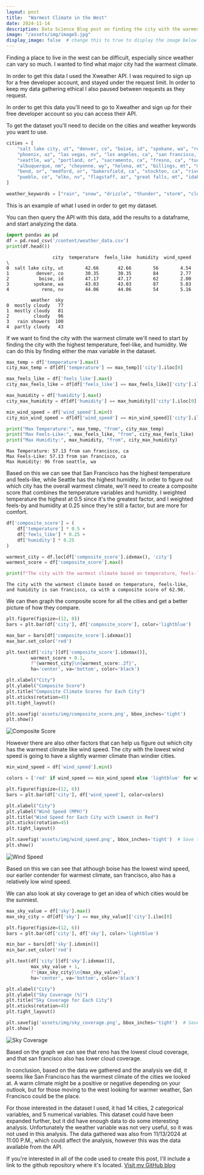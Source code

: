 ```yaml
---
layout: post
title:  "Warmest Climate in the West"
date: 2024-11-14
description: Data Science Blog post on finding the city with the warmest climate in the west 
image: "/assets/img/image5.jpg"
display_image: false  # change this to true to display the image below the banner 
---
```


Finding a place to live in the west can be difficult, especially since weather can vary so much. I wanted to find what major city had the warmest climate.

In order to get this data I used the Xweather API. I was required to sign up for a free developer account, and stayed under the request limit. In order to keep my data gathering ethical I also paused between requests as they request.

In order to get this data you'll need to go to Xweather and sign up for their free developer account so you can access their API.

To get the dataset you'll need to decide on the cities and weather keywords you want to use.


```python
cities = [
    "salt lake city, ut", "denver, co", "boise, id", "spokane, wa", "reno, nv",
    "phoenix, az", "las vegas, nv", "los angeles, ca", "san francisco, ca",
    "seattle, wa", "portland, or", "sacramento, ca", "fresno, ca", "tucson, az",
    "albuquerque, nm", "cheyenne, wy", "helena, mt", "billings, mt", "missoula, mt",
    "bend, or", "medford, or", "bakersfield, ca", "stockton, ca", "riverside, ca",
    "pueblo, co", "elko, nv", "flagstaff, az", "great falls, mt", "idaho falls, id"
]

weather_keywords = ["rain", "snow", "drizzle", "thunder", "storm", "cloudy", "windy"]
```

This is an example of what I used in order to get my dataset.

You can then query the API with this data, add the results to a dataframe, and start analyzing the data.


```python
import pandas as pd
df = pd.read_csv('/content/weather_data.csv')
print(df.head())
```

                     city  temperature  feels_like  humidity  wind_speed  \
    0  salt lake city, ut        42.66       42.66        56        4.54   
    1          denver, co        30.35       30.35        84        2.77   
    2           boise, id        47.17       47.17        62        2.00   
    3         spokane, wa        43.03       43.03        87        5.03   
    4            reno, nv        44.06       44.06        54        5.16   
    
             weather  sky  
    0  mostly cloudy   77  
    1  mostly cloudy   81  
    2         cloudy   96  
    3   rain showers  100  
    4  partly cloudy   43  
    

If we want to find the city with the warmest climate we'll need to start by finding the city with the highest temperature, feel-like, and humidity.
We can do this by finding either the max variable in the dataset.


```python
max_temp = df['temperature'].max()
city_max_temp = df[df['temperature'] == max_temp]['city'].iloc[0]

max_feels_like = df['feels_like'].max()
city_max_feels_like = df[df['feels_like'] == max_feels_like]['city'].iloc[0]

max_humidity = df['humidity'].max()
city_max_humidity = df[df['humidity'] == max_humidity]['city'].iloc[0]

min_wind_speed = df['wind_speed'].min()
city_min_wind_speed = df[df['wind_speed'] == min_wind_speed]['city'].iloc[0]

print("Max Temperature:", max_temp, "from", city_max_temp)
print("Max Feels-Like:", max_feels_like, "from", city_max_feels_like)
print("Max Humidity:", max_humidity, "from", city_max_humidity)
```

    Max Temperature: 57.13 from san francisco, ca
    Max Feels-Like: 57.13 from san francisco, ca
    Max Humidity: 96 from seattle, wa
    

Based on this we can see that San Francisco has the highest temperature and feels-like, while Seattle has the highest humidity. In order to figure out which city has the overall warmest climate, we'll need to create a composite score that combines the temperature variables and humidity. I weighted temperature the highest at 0.5 since it's the greatest factor, and I weighted feels-by and humidity at 0.25 since they're still a factor, but are more for comfort.


```python
df['composite_score'] = (
    df['temperature'] * 0.5 +
    df['feels_like'] * 0.25 +
    df['humidity'] * 0.25
)

warmest_city = df.loc[df['composite_score'].idxmax(), 'city']
warmest_score = df['composite_score'].max()

print(f"The city with the warmest climate based on temperature, feels-like, and humidity is {warmest_city} with a composite score of {warmest_score:.2f}.")

```

    The city with the warmest climate based on temperature, feels-like, and humidity is san francisco, ca with a composite score of 62.90.
    

We can then graph the composite score for all the cities and get a better picture of how they compare.


```python
plt.figure(figsize=(12, 8))
bars = plt.bar(df['city'], df['composite_score'], color='lightblue')

max_bar = bars[df['composite_score'].idxmax()]
max_bar.set_color('red')

plt.text(df['city'][df['composite_score'].idxmax()],
         warmest_score + 0.1,
         f"{warmest_city}\n{warmest_score:.2f}",
         ha='center', va='bottom', color='black')

plt.xlabel("City")
plt.ylabel("Composite Score")
plt.title("Composite Climate Scores for Each City")
plt.xticks(rotation=45)
plt.tight_layout()

plt.savefig('assets/img/composite_score.png', bbox_inches='tight')
plt.show()

```
![Composite Score](/assets/img/composite_score.png)
    


However there are also other factors that can help us figure out which city has the warmest climate like wind speed. The city with the lowest wind speed is going to have a slightly warmer climate than windier cities.


```python
min_wind_speed = df['wind_speed'].min()

colors = ['red' if wind_speed == min_wind_speed else 'lightblue' for wind_speed in df['wind_speed']]

plt.figure(figsize=(12, 6))
bars = plt.bar(df['city'], df['wind_speed'], color=colors)

plt.xlabel("City")
plt.ylabel("Wind Speed (MPH)")
plt.title("Wind Speed for Each City with Lowest in Red")
plt.xticks(rotation=45)
plt.tight_layout()

plt.savefig('assets/img/wind_speed.png', bbox_inches='tight')  # Save the plot
plt.show()
```
![Wind Speed](/assets/img/wind_speed.png)
    


Based on this we can see that although boise has the lowest wind speed, our earlier contender for warmest climate, san francisco, also has a relatively low wind speed.

We can also look at sky coverage to get an idea of which cities would be the sunniest.


```python
max_sky_value = df['sky'].max()
max_sky_city = df[df['sky'] == max_sky_value]['city'].iloc[0]

plt.figure(figsize=(12, 6))
bars = plt.bar(df['city'], df['sky'], color='lightblue')

min_bar = bars[df['sky'].idxmin()]
min_bar.set_color('red')

plt.text(df['city'][df['sky'].idxmax()],
         max_sky_value + 1,
         f"{max_sky_city}\n{max_sky_value}",
         ha='center', va='bottom', color='black')

plt.xlabel("City")
plt.ylabel("Sky Coverage (%)")
plt.title("Sky Coverage for Each City")
plt.xticks(rotation=45)
plt.tight_layout()

plt.savefig('assets/img/sky_coverage.png', bbox_inches='tight')  # Save the plot
plt.show()
```
![Sky Coverage](/assets/img/sky_coverage.png)
    


Based on the graph we can see that reno has the lowest cloud coverage, and that san francisco also has lower cloud coverage.

In conclusion, based on the data we gathered and the analysis we did, it seems like San Francisco has the warmest climate of the cities we looked at. A warm climate might be a positive or negative depending on your outlook, but for those moving to the west looking for warmer weather, San Francisco could be the place.

For those interested in the dataset I used, it had 14 cities, 2 categorical variables, and 5 numerical variables. This dataset could have been expanded further, but it did have enough data to do some interesting analysis. Unfortunately the weather variable was not very useful, so it was not used in this analysis. The data gathered was also from 11/13/2024 at 11:00 P.M., which could affect the analysis, however this was the data available from the API.

If you're interested in all of the code used to create this post, I'll include a link to the github repository where it's located.
[Visit my GitHub blog](https://github.com/willknisley/blog2/)
